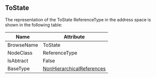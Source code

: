 <!-- objecttype -->
## ToState
The representation of the ToState ReferenceType in the address space is shown in the following table:  

|Name|Attribute|
|---|---|
|BrowseName|ToState|
|NodeClass|ReferenceType|
|IsAbtract|False|
|BaseType|[NonHierarchicalReferences](../../../Part3/ReferenceTypes/NonHierarchicalReferences/readme.md)|


